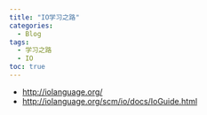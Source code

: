 ```yaml
---
title: "IO学习之路"
categories:
  - Blog
tags:
  - 学习之路
  - IO
toc: true
---
```


* <http://iolanguage.org/>
* <http://iolanguage.org/scm/io/docs/IoGuide.html>
